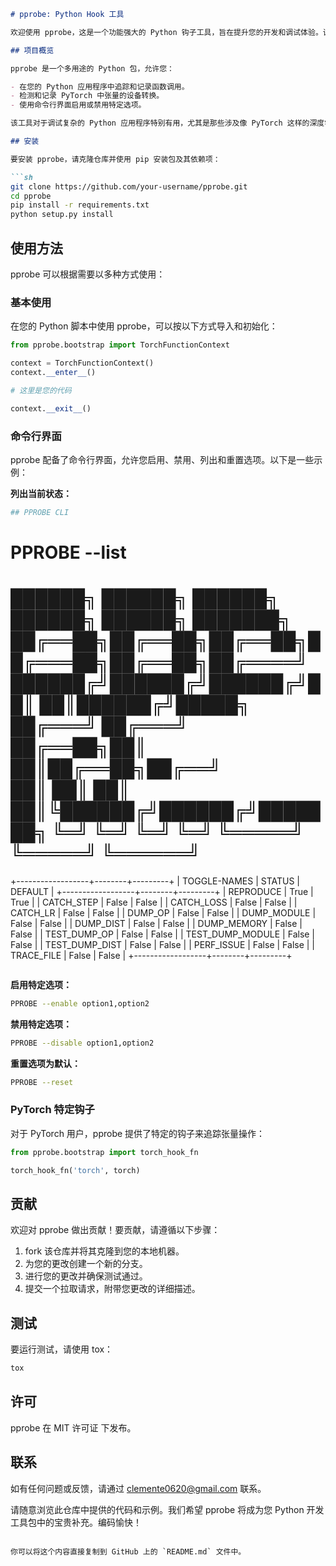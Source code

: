 ```markdown
# pprobe: Python Hook 工具

欢迎使用 pprobe，这是一个功能强大的 Python 钩子工具，旨在提升您的开发和调试体验。该工具提供了一系列特性，可以帮助您追踪函数调用、管理 PyTorch 中的设备转换等。以下是项目的概览、安装过程、使用方法和贡献指南。

## 项目概览

pprobe 是一个多用途的 Python 包，允许您：

- 在您的 Python 应用程序中追踪和记录函数调用。
- 检测和记录 PyTorch 中张量的设备转换。
- 使用命令行界面启用或禁用特定选项。

该工具对于调试复杂的 Python 应用程序特别有用，尤其是那些涉及像 PyTorch 这样的深度学习框架。

## 安装

要安装 pprobe，请克隆仓库并使用 pip 安装包及其依赖项：

```sh
git clone https://github.com/your-username/pprobe.git
cd pprobe
pip install -r requirements.txt
python setup.py install
```

## 使用方法

pprobe 可以根据需要以多种方式使用：

### 基本使用

在您的 Python 脚本中使用 pprobe，可以按以下方式导入和初始化：

```python
from pprobe.bootstrap import TorchFunctionContext

context = TorchFunctionContext()
context.__enter__()

# 这里是您的代码

context.__exit__()
```

### 命令行界面

pprobe 配备了命令行界面，允许您启用、禁用、列出和重置选项。以下是一些示例：

**列出当前状态：**

```sh
## PPROBE CLI
```
PPROBE --list
=================================================
██████╗ ██████╗ ██████╗  ██████╗ ██████╗ ███████╗
██╔══██╗██╔══██╗██╔══██╗██╔═══██╗██╔══██╗██╔════╝
██████╔╝██████╔╝██████╔╝██║   ██║██████╔╝█████╗  
██╔═══╝ ██╔═══╝ ██╔══██╗██║   ██║██╔══██╗██╔══╝  
██║     ██║     ██║  ██║╚██████╔╝██████╔╝███████╗
╚═╝     ╚═╝     ╚═╝  ╚═╝ ╚═════╝ ╚═════╝ ╚══════╝                                                                                                                                  
=================================================


+------------------+--------+---------+
| TOGGLE-NAMES     | STATUS | DEFAULT |
+------------------+--------+---------+
| REPRODUCE        |  True  |  True   |
| CATCH_STEP       | False  |  False  |
| CATCH_LOSS       | False  |  False  |
| CATCH_LR         | False  |  False  |
| DUMP_OP          | False  |  False  |
| DUMP_MODULE      | False  |  False  |
| DUMP_DIST        | False  |  False  |
| DUMP_MEMORY      | False  |  False  |
| TEST_DUMP_OP     | False  |  False  |
| TEST_DUMP_MODULE | False  |  False  |
| TEST_DUMP_DIST   | False  |  False  |
| PERF_ISSUE       | False  |  False  |
| TRACE_FILE       | False  |  False  |
+------------------+--------+---------+
```
```

**启用特定选项：**

```sh
PPROBE --enable option1,option2
```

**禁用特定选项：**

```sh
PPROBE --disable option1,option2
```

**重置选项为默认：**

```sh
PPROBE --reset
```

### PyTorch 特定钩子

对于 PyTorch 用户，pprobe 提供了特定的钩子来追踪张量操作：

```python
from pprobe.bootstrap import torch_hook_fn

torch_hook_fn('torch', torch)
```

## 贡献

欢迎对 pprobe 做出贡献！要贡献，请遵循以下步骤：

1. fork 该仓库并将其克隆到您的本地机器。
2. 为您的更改创建一个新的分支。
3. 进行您的更改并确保测试通过。
4. 提交一个拉取请求，附带您更改的详细描述。

## 测试

要运行测试，请使用 tox：

```sh
tox
```

## 许可

pprobe 在 MIT 许可证 下发布。

## 联系

如有任何问题或反馈，请通过 [clemente0620@gmail.com](mailto:clemente0620@gmail.com) 联系。

请随意浏览此仓库中提供的代码和示例。我们希望 pprobe 将成为您 Python 开发工具包中的宝贵补充。编码愉快！
```

你可以将这个内容直接复制到 GitHub 上的 `README.md` 文件中。